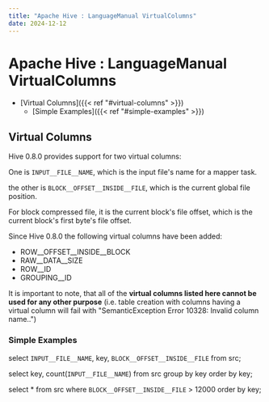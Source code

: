 ```yaml
---
title: "Apache Hive : LanguageManual VirtualColumns"
date: 2024-12-12
---
```


# Apache Hive : LanguageManual VirtualColumns

* [Virtual Columns]({{< ref "#virtual-columns" >}})
	+ [Simple Examples]({{< ref "#simple-examples" >}})

## Virtual Columns

Hive 0.8.0 provides support for two virtual columns:

One is `INPUT__FILE__NAME`, which is the input file's name for a mapper task.

the other is `BLOCK__OFFSET__INSIDE__FILE`, which is the current global file position.

For block compressed file, it is the current block's file offset, which is the current block's first byte's file offset.

Since Hive 0.8.0 the following virtual columns have been added:

* ROW__OFFSET__INSIDE__BLOCK
* RAW__DATA__SIZE
* ROW__ID
* GROUPING__ID

It is important to note, that all of the **virtual columns listed here cannot be used for any other purpose** (i.e. table creation with columns having a virtual column will fail with "SemanticException Error 10328: Invalid column name..")

### Simple Examples

select `INPUT__FILE__NAME`, key, `BLOCK__OFFSET__INSIDE__FILE` from src;

select key, count(`INPUT__FILE__NAME`) from src group by key order by key;

select * from src where `BLOCK__OFFSET__INSIDE__FILE` > 12000 order by key;

 

 


